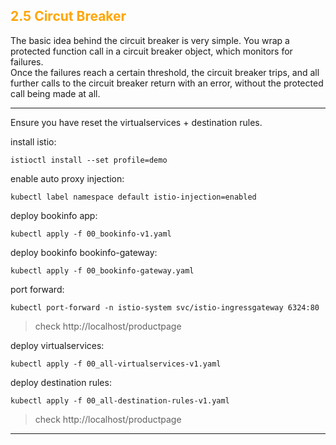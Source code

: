 ## <font color="orange"> 2.5 Circut Breaker </font>
The basic idea behind the circuit breaker is very simple. You wrap a protected function call in a circuit breaker object, which monitors for failures.   
Once the failures reach a certain threshold, the circuit breaker trips, and all further calls to the circuit breaker return with an error, without the protected call being made at all. 

---
Ensure you have reset the virtualservices + destination rules.

install istio:
```
istioctl install --set profile=demo
```
enable auto proxy injection:
```
kubectl label namespace default istio-injection=enabled
```
deploy bookinfo app:
```
kubectl apply -f 00_bookinfo-v1.yaml
```
deploy bookinfo bookinfo-gateway:
```
kubectl apply -f 00_bookinfo-gateway.yaml
```
port forward:  
```
kubectl port-forward -n istio-system svc/istio-ingressgateway 6324:80 
```

 > check http://localhost/productpage  

deploy virtualservices:
```
kubectl apply -f 00_all-virtualservices-v1.yaml
```
deploy destination rules:
```
kubectl apply -f 00_all-destination-rules-v1.yaml
```
> check http://localhost/productpage  

---